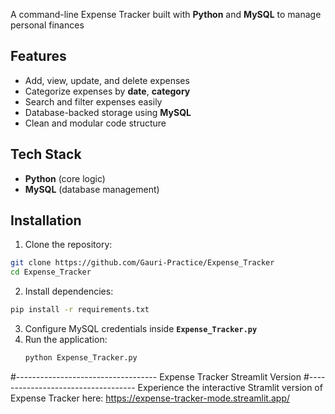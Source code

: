 A command-line Expense Tracker built with **Python** and **MySQL** to manage personal finances

## Features
- Add, view, update, and delete expenses
- Categorize expenses by **date**, **category**
- Search and filter expenses easily
- Database-backed storage using **MySQL**
- Clean and modular code structure

## Tech Stack
- **Python** (core logic)
- **MySQL** (database management)

## Installation
1. Clone the repository:
  ```bash
  git clone https://github.com/Gauri-Practice/Expense_Tracker
  cd Expense_Tracker
  ```
2. Install dependencies:
  ```bash
  pip install -r requirements.txt
  ```
3. Configure MySQL credentials inside **`Expense_Tracker.py`**
4. Run the application:
   ```bash
   python Expense_Tracker.py
   ```


#-----------------------------------
Expense Tracker Streamlit Version
#-----------------------------------
Experience the interactive Stramlit version of Expense Tracker here:
https://expense-tracker-mode.streamlit.app/
